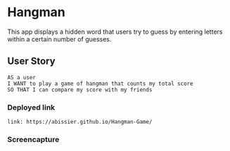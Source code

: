 # Hangman

This app displays a hidden word that users try to guess by entering letters within a certain number of guesses. 

## User Story 

```
AS a user 
I WANT to play a game of hangman that counts my total score
SO THAT I can compare my score with my friends 
```

### Deployed link

```
link: https://abissier.github.io/Hangman-Game/
```

### Screencapture 
<br>
